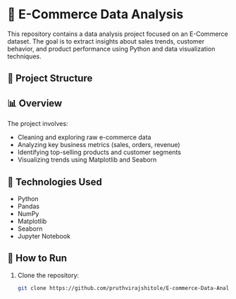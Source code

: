 # 🛒 E-Commerce Data Analysis

This repository contains a data analysis project focused on an E-Commerce dataset. The goal is to extract insights about sales trends, customer behavior, and product performance using Python and data visualization techniques.

## 📁 Project Structure



## 📊 Overview

The project involves:

- Cleaning and exploring raw e-commerce data
- Analyzing key business metrics (sales, orders, revenue)
- Identifying top-selling products and customer segments
- Visualizing trends using Matplotlib and Seaborn

## 🔧 Technologies Used

- Python  
- Pandas  
- NumPy  
- Matplotlib  
- Seaborn  
- Jupyter Notebook  

## 🚀 How to Run

1. Clone the repository:
   ```bash
   git clone https://github.com/pruthvirajshitole/E-commerce-Data-Analysis.git
